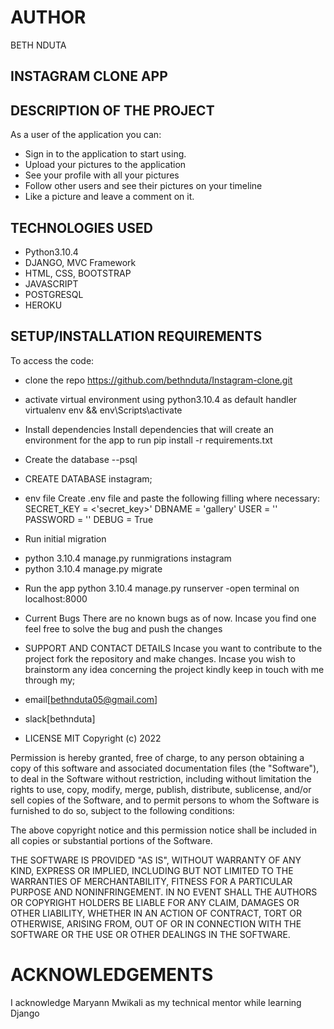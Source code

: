# AUTHOR 
BETH NDUTA

## INSTAGRAM CLONE APP

## DESCRIPTION OF THE PROJECT
As a user of the application you can:
* Sign in to the application to start using.
* Upload your pictures to the application
* See your profile with all your pictures
* Follow other users and see their pictures on your timeline
* Like a picture and leave a comment on it.

## TECHNOLOGIES USED
* Python3.10.4
* DJANGO, MVC Framework
* HTML, CSS, BOOTSTRAP
* JAVASCRIPT
* POSTGRESQL
* HEROKU


## SETUP/INSTALLATION REQUIREMENTS
To access the code:
- clone the repo https://github.com/bethnduta/Instagram-clone.git

* activate virtual environment using python3.10.4 as default handler virtualenv env && env\Scripts\activate

* Install dependencies
Install dependencies that will create an environment for the app to run pip install -r requirements.txt

* Create the database
--psql
* CREATE DATABASE instagram;

* env file
Create .env file and paste the following filling where necessary: SECRET_KEY = <'secret_key>' DBNAME = 'gallery' USER = '' PASSWORD = '' DEBUG = True

* Run initial migration
- python 3.10.4 manage.py runmigrations instagram
- python 3.10.4 manage.py migrate

* Run the app
python 3.10.4 manage.py runserver
-open terminal on localhost:8000

* Current Bugs
There are no known bugs as of now. Incase you find one feel free to solve the bug and push the changes

* SUPPORT AND CONTACT DETAILS
Incase you want to contribute to the project fork the repository and make changes. Incase you wish to brainstorm any idea concerning the project kindly keep in touch with me through my;
* email[bethnduta05@gmail.com]
* slack[bethnduta]

* LICENSE
MIT Copyright (c) 2022

Permission is hereby granted, free of charge, to any person obtaining a copy of this software and associated documentation files (the "Software"), to deal in the Software without restriction, including without limitation the rights to use, copy, modify, merge, publish, distribute, sublicense, and/or sell copies of the Software, and to permit persons to whom the Software is furnished to do so, subject to the following conditions:

The above copyright notice and this permission notice shall be included in all copies or substantial portions of the Software.

THE SOFTWARE IS PROVIDED "AS IS", WITHOUT WARRANTY OF ANY KIND, EXPRESS OR IMPLIED, INCLUDING BUT NOT LIMITED TO THE WARRANTIES OF MERCHANTABILITY, FITNESS FOR A PARTICULAR PURPOSE AND NONINFRINGEMENT. IN NO EVENT SHALL THE AUTHORS OR COPYRIGHT HOLDERS BE LIABLE FOR ANY CLAIM, DAMAGES OR OTHER LIABILITY, WHETHER IN AN ACTION OF CONTRACT, TORT OR OTHERWISE, ARISING FROM, OUT OF OR IN CONNECTION WITH THE SOFTWARE OR THE USE OR OTHER DEALINGS IN THE SOFTWARE.

# ACKNOWLEDGEMENTS
I acknowledge Maryann Mwikali as my technical mentor while learning Django
